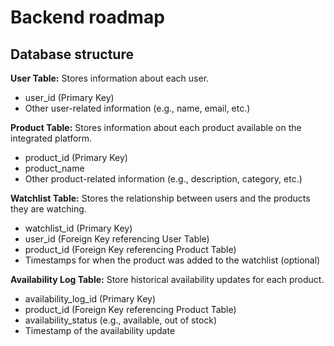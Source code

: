 # Backend roadmap

## Database structure

**User Table:** Stores information about each user.
- user_id (Primary Key)
- Other user-related information (e.g., name, email, etc.)

**Product Table:** Stores information about each product available on the integrated platform.
- product_id (Primary Key)
- product_name
- Other product-related information (e.g., description, category, etc.)
  
**Watchlist Table:** Stores the relationship between users and the products they are watching.
- watchlist_id (Primary Key)
- user_id (Foreign Key referencing User Table)
- product_id (Foreign Key referencing Product Table)
- Timestamps for when the product was added to the watchlist (optional)

**Availability Log Table:** Store historical availability updates for each product.
- availability_log_id (Primary Key)
- product_id (Foreign Key referencing Product Table)
- availability_status (e.g., available, out of stock)
- Timestamp of the availability update